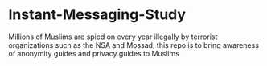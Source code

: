 # Instant-Messaging-Study
Millions of Muslims are spied on every year illegally by terrorist organizations such as the NSA and Mossad, this repo is to bring awareness of anonymity guides and privacy guides to Muslims
